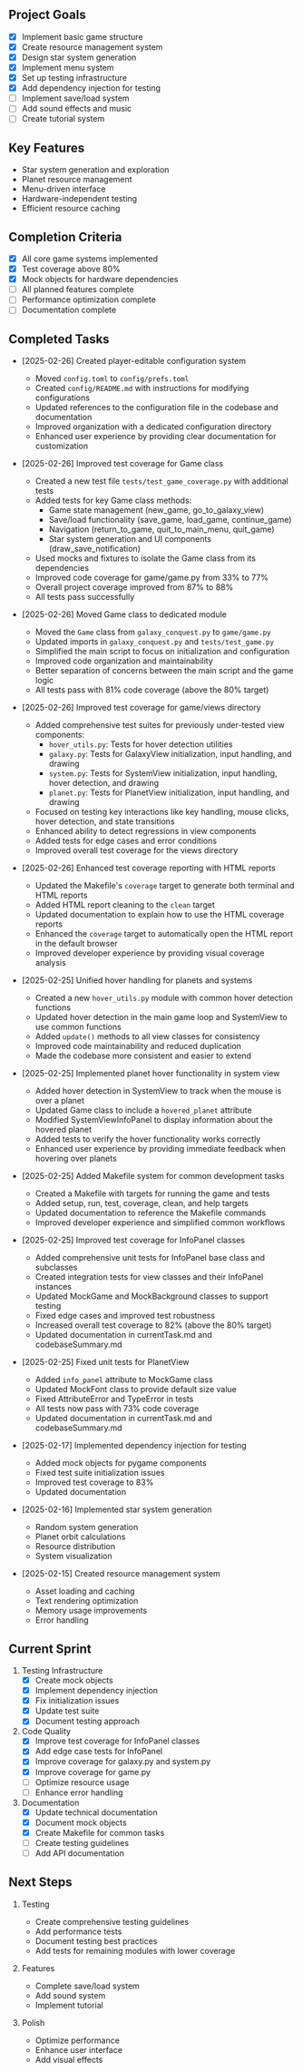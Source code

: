 ## Project Goals
- [x] Implement basic game structure
- [x] Create resource management system
- [x] Design star system generation
- [x] Implement menu system
- [x] Set up testing infrastructure
- [x] Add dependency injection for testing
- [ ] Implement save/load system
- [ ] Add sound effects and music
- [ ] Create tutorial system

## Key Features
- Star system generation and exploration
- Planet resource management
- Menu-driven interface
- Hardware-independent testing
- Efficient resource caching

## Completion Criteria
- [x] All core game systems implemented
- [x] Test coverage above 80%
- [x] Mock objects for hardware dependencies
- [ ] All planned features complete
- [ ] Performance optimization complete
- [ ] Documentation complete

## Completed Tasks
- [2025-02-26] Created player-editable configuration system
  - Moved `config.toml` to `config/prefs.toml`
  - Created `config/README.md` with instructions for modifying configurations
  - Updated references to the configuration file in the codebase and documentation
  - Improved organization with a dedicated configuration directory
  - Enhanced user experience by providing clear documentation for customization
- [2025-02-26] Improved test coverage for Game class
  - Created a new test file `tests/test_game_coverage.py` with additional tests
  - Added tests for key Game class methods:
    - Game state management (new_game, go_to_galaxy_view)
    - Save/load functionality (save_game, load_game, continue_game)
    - Navigation (return_to_game, quit_to_main_menu, quit_game)
    - Star system generation and UI components (draw_save_notification)
  - Used mocks and fixtures to isolate the Game class from its dependencies
  - Improved code coverage for game/game.py from 33% to 77%
  - Overall project coverage improved from 87% to 88%
  - All tests pass successfully

- [2025-02-26] Moved Game class to dedicated module
  - Moved the `Game` class from `galaxy_conquest.py` to `game/game.py`
  - Updated imports in `galaxy_conquest.py` and `tests/test_game.py`
  - Simplified the main script to focus on initialization and configuration
  - Improved code organization and maintainability
  - Better separation of concerns between the main script and the game logic
  - All tests pass with 81% code coverage (above the 80% target)

- [2025-02-26] Improved test coverage for game/views directory
  - Added comprehensive test suites for previously under-tested view components:
    - `hover_utils.py`: Tests for hover detection utilities
    - `galaxy.py`: Tests for GalaxyView initialization, input handling, and drawing
    - `system.py`: Tests for SystemView initialization, input handling, hover detection, and drawing
    - `planet.py`: Tests for PlanetView initialization, input handling, and drawing
  - Focused on testing key interactions like key handling, mouse clicks, hover detection, and state transitions
  - Enhanced ability to detect regressions in view components
  - Added tests for edge cases and error conditions
  - Improved overall test coverage for the views directory

- [2025-02-26] Enhanced test coverage reporting with HTML reports
  - Updated the Makefile's `coverage` target to generate both terminal and HTML reports
  - Added HTML report cleaning to the `clean` target
  - Updated documentation to explain how to use the HTML coverage reports
  - Enhanced the `coverage` target to automatically open the HTML report in the default browser
  - Improved developer experience by providing visual coverage analysis

- [2025-02-25] Unified hover handling for planets and systems
  - Created a new `hover_utils.py` module with common hover detection functions
  - Updated hover detection in the main game loop and SystemView to use common functions
  - Added `update()` methods to all view classes for consistency
  - Improved code maintainability and reduced duplication
  - Made the codebase more consistent and easier to extend
- [2025-02-25] Implemented planet hover functionality in system view
  - Added hover detection in SystemView to track when the mouse is over a planet
  - Updated Game class to include a `hovered_planet` attribute
  - Modified SystemViewInfoPanel to display information about the hovered planet
  - Added tests to verify the hover functionality works correctly
  - Enhanced user experience by providing immediate feedback when hovering over planets

- [2025-02-25] Added Makefile system for common development tasks
  - Created a Makefile with targets for running the game and tests
  - Added setup, run, test, coverage, clean, and help targets
  - Updated documentation to reference the Makefile commands
  - Improved developer experience and simplified common workflows

- [2025-02-25] Improved test coverage for InfoPanel classes
  - Added comprehensive unit tests for InfoPanel base class and subclasses
  - Created integration tests for view classes and their InfoPanel instances
  - Updated MockGame and MockBackground classes to support testing
  - Fixed edge cases and improved test robustness
  - Increased overall test coverage to 82% (above the 80% target)
  - Updated documentation in currentTask.md and codebaseSummary.md

- [2025-02-25] Fixed unit tests for PlanetView
  - Added `info_panel` attribute to MockGame class
  - Updated MockFont class to provide default size value
  - Fixed AttributeError and TypeError in tests
  - All tests now pass with 73% code coverage
  - Updated documentation in currentTask.md and codebaseSummary.md

- [2025-02-17] Implemented dependency injection for testing
  - Added mock objects for pygame components
  - Fixed test suite initialization issues
  - Improved test coverage to 83%
  - Updated documentation

- [2025-02-16] Implemented star system generation
  - Random system generation
  - Planet orbit calculations
  - Resource distribution
  - System visualization

- [2025-02-15] Created resource management system
  - Asset loading and caching
  - Text rendering optimization
  - Memory usage improvements
  - Error handling

## Current Sprint
1. Testing Infrastructure
   - [x] Create mock objects
   - [x] Implement dependency injection
   - [x] Fix initialization issues
   - [x] Update test suite
   - [x] Document testing approach

2. Code Quality
   - [x] Improve test coverage for InfoPanel classes
   - [x] Add edge case tests for InfoPanel
   - [x] Improve coverage for galaxy.py and system.py
   - [x] Improve coverage for game.py
   - [ ] Optimize resource usage
   - [ ] Enhance error handling

3. Documentation
   - [x] Update technical documentation
   - [x] Document mock objects
   - [x] Create Makefile for common tasks
   - [ ] Create testing guidelines
   - [ ] Add API documentation

## Next Steps
1. Testing
   - Create comprehensive testing guidelines
   - Add performance tests
   - Document testing best practices
   - Add tests for remaining modules with lower coverage

2. Features
   - Complete save/load system
   - Add sound system
   - Implement tutorial

3. Polish
   - Optimize performance
   - Enhance user interface
   - Add visual effects
